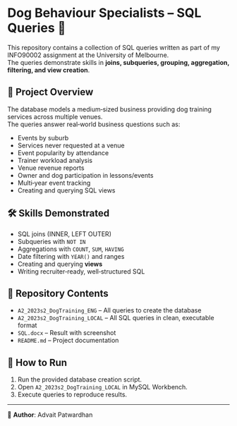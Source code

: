 # Dog Behaviour Specialists – SQL Queries 🐾

This repository contains a collection of SQL queries written as part of my INFO90002 assignment at the University of Melbourne.  
The queries demonstrate skills in **joins, subqueries, grouping, aggregation, filtering, and view creation**.

## 📌 Project Overview
The database models a medium‑sized business providing dog training services across multiple venues.  
The queries answer real‑world business questions such as:
- Events by suburb
- Services never requested at a venue
- Event popularity by attendance
- Trainer workload analysis
- Venue revenue reports
- Owner and dog participation in lessons/events
- Multi‑year event tracking
- Creating and querying SQL views

## 🛠 Skills Demonstrated
- SQL joins (INNER, LEFT OUTER)
- Subqueries with `NOT IN`
- Aggregations with `COUNT`, `SUM`, `HAVING`
- Date filtering with `YEAR()` and ranges
- Creating and querying **views**
- Writing recruiter‑ready, well‑structured SQL

## 📂 Repository Contents
- `A2_2023s2_DogTraining_ENG` – All queries to create the database
- `A2_2023s2_DogTraining_LOCAL` – All SQL queries in clean, executable format
- `SQL.docx` – Result with screenshot
- `README.md` – Project documentation

## 🚀 How to Run
1. Run the provided database creation script.
2. Open `A2_2023s2_DogTraining_LOCAL` in MySQL Workbench.
3. Execute queries to reproduce results.

---

👤 **Author**: Advait Patwardhan
